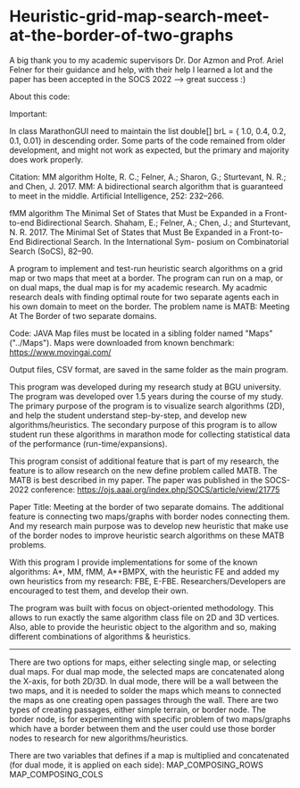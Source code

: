 # Heuristic-grid-map-search-meet-at-the-border-of-two-graphs
A big thank you to my academic supervisors Dr. Dor Azmon and Prof. Ariel Felner for their guidance and help, with their help I learned a lot and the paper has been accepted in the SOCS 2022   -->  great success :)


About this code:


Important: 

In class MarathonGUI need to maintain the list double[]    brL     = { 1.0, 0.4, 0.2, 0.1, 0.01} in descending order.
Some parts of the code remained from older development, and might not work as expected, but the primary and majority does work properly.


Citation:
MM algorithm
Holte, R. C.; Felner, A.; Sharon, G.; Sturtevant, N. R.; and
Chen, J. 2017. MM: A bidirectional search algorithm that
is guaranteed to meet in the middle. Artificial Intelligence,
252: 232–266.


fMM algorithm
The Minimal Set of States that Must be Expanded in a Front-to-end Bidirectional
Search. Shaham, E.; Felner, A.; Chen, J.; and Sturtevant, N. R. 2017.
The Minimal Set of States that Must Be Expanded in a
Front-to-End Bidirectional Search. In the International Sym-
posium on Combinatorial Search (SoCS), 82–90.


A program to implement and test-run heuristic search algorithms on a grid map or two maps that meet at a border.
The program can run on a map, or on dual maps, the dual map is for my academic research.
My acadmic research deals with finding optimal route for two separate agents each in his own domain to meet on the border.
The problem name is MATB: Meeting At The Border of two separate domains.

Code:  JAVA
Map files must be located in a sibling folder named "Maps" ("../Maps").
Maps were downloaded from known benchmark:  https://www.movingai.com/

Output files, CSV format, are saved in the same folder as the main program.

This program was developed during my research study at BGU university.
The program was developed over 1.5 years during the course of my study.
The primary purpose of the program is to visualize search algorithms (2D),
and help the student understand step-by-step, and develop new algorithms/heuristics.
The secondary purpose of this program is to allow student run these algorithms
in marathon mode for collecting statistical data of the performance (run-time/expansions).

This program consist of additional feature that is part of my research,
  the feature is to allow research on the new define problem called MATB.
The MATB is best described in my paper.
The paper was published in the SOCS-2022 conference: https://ojs.aaai.org/index.php/SOCS/article/view/21775

Paper Title: Meeting at the border of two separate domains.
The additional feature is connecting two maps/graphs with border nodes connecting them.
And my research main purpose was to develop new heuristic that make use of the border nodes
  to improve heuristic search algorithms on these MATB problems.

With this program I provide implementations for some of the known algorithms:
A*, MM, fMM, A*+BMPX, with the heuristic FE and added my own heuristics from my research:
  FBE,  E-FBE.
Researchers/Developers are encouraged to test them, and develop their own.

The program was built with focus on object-oriented methodology.
This allows to run exactly the same algorithm class file on 2D and 3D vertices.
Also, able to provide the heuristic object to the algorithm and so,
making different combinations of algorithms & heuristics.

-----------------------------------------------------------
 
There are two options for maps, either selecting single map, or selecting dual maps.
For dual map mode, the selected maps are concatenated along the X-axis, for both 2D/3D.
In dual mode, there will be a wall between the two maps, and it is needed to solder the maps
  which means to connected the maps as one creating open passages through the wall.
There are two types of creating passages, either simple terrain, or border node.
The border node, is for experimenting with specific problem of two maps/graphs which
  have a border between them and the user could use those border nodes to research for new
  algorithms/heuristics.

There are two variables that defines if a map is multiplied and concatenated (for dual mode, it is applied on each side):
  MAP_COMPOSING_ROWS
  MAP_COMPOSING_COLS
  
  

